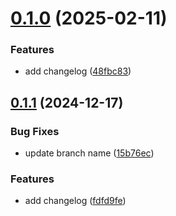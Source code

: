 # [0.1.0](https://github.com/jmorales111-tech/greetings-ci/compare/v0.1.1...v0.1.0) (2025-02-11)


### Features

* add changelog ([48fbc83](https://github.com/jmorales111-tech/greetings-ci/commit/48fbc832384ad55c522242a82ebfbbfef54aac32))



## [0.1.1](https://github.com/jmorales111-tech/greetings-ci/compare/fdfd9fefa86d5a8d9e3e36b49d6f508085504ea6...v0.1.1) (2024-12-17)


### Bug Fixes

* update branch name ([15b76ec](https://github.com/jmorales111-tech/greetings-ci/commit/15b76ec130b199fde2eaeed92fe802d717fbdbba))


### Features

* add changelog ([fdfd9fe](https://github.com/jmorales111-tech/greetings-ci/commit/fdfd9fefa86d5a8d9e3e36b49d6f508085504ea6))



